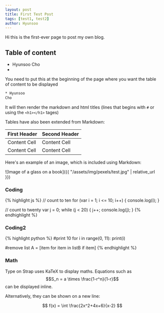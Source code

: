 ```yaml
---
layout: post
title: First Test Post
tags: [test1, test2]
author: Hyunsoo
---
```


Hi this is the first-ever page to post my own blog.

## Table of content

<!-- To be placed at the beginning of the post, it is where the table of content will be generated -->
* Hyunsoo
  Cho
* 
You need to put this at the beginning of the page where you want the table of content to be displayed

```html
* Hyunsoo
Cho
```

It will then render the markdown and html titles (lines that begins with `#` or using the `<h1></h1>` tages)



Tables have also been extended from Markdown:

| First Header | Second Header |
|--------------|---------------|
| Content Cell | Content Cell  |
| Content Cell | Content Cell  |

Here's an example of an image, which is included using Markdown:

![Image of a glass on a book]({{ "/assets/img/pexels/test.jpg" | relative_url }})

### Coding

{% highlight js %}
// count to ten
for (var i = 1; i <= 10; i++) {
    console.log(i);
}

// count to twenty
var j = 0;
while (j < 20) {
    j++;
    console.log(j);
}
{% endhighlight %}

### Coding2


{% highlight python %}
#print 10
for i in range(0, 11):
  print(i)


#remove
list A = [item for item in listB if item]
{% endhighlight %}

### Math

Type on Strap uses KaTeX to display maths. Equations such as $$S_n = a \times \frac{1-r^n}{1-r}$$ can be displayed inline.

Alternatively, they can be shown on a new line:

$$ f(x) = \int \frac{2x^2+4x+6}{x-2} $$

